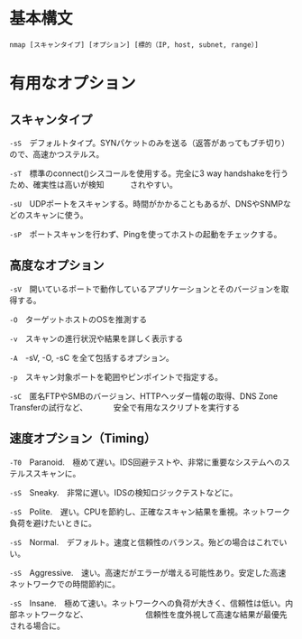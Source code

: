 # 基本構文
```nmap [スキャンタイプ] [オプション] [標的（IP, host, subnet, range）]```

# 有用なオプション
## スキャンタイプ

```-sS```　デフォルトタイプ。SYNパケットのみを送る（返答があってもブチ切り）ので、高速かつステルス。

```-sT```　標準のconnect()シスコールを使用する。完全に3 way handshakeを行うため、確実性は高いが検知
　　　されやすい。

```-sU```　UDPポートをスキャンする。時間がかかることもあるが、DNSやSNMPなどのスキャンに使う。

```-sP```　ポートスキャンを行わず、Pingを使ってホストの起動をチェックする。


## 高度なオプション

```-sV```　開いているポートで動作しているアプリケーションとそのバージョンを取得する。

```-O```　ターゲットホストのOSを推測する

```-v```　スキャンの進行状況や結果を詳しく表示する

```-A```　-sV, -O, -sC を全て包括するオプション。

```-p```　スキャン対象ポートを範囲やピンポイントで指定する。

```-sC```　匿名FTPやSMBのバージョン、HTTPヘッダー情報の取得、DNS Zone Transferの試行など、
　　　安全で有用なスクリプトを実行する
　　　

## 速度オプション（Timing）

```-T0```　Paranoid.　極めて遅い。IDS回避テストや、非常に重要なシステムへのステルススキャンに。

```-sS```　Sneaky.　非常に遅い。IDSの検知ロジックテストなどに。

```-sS```　Polite.　遅い。CPUを節約し、正確なスキャン結果を重視。ネットワーク負荷を避けたいときに。

```-sS```　Normal.　デフォルト。速度と信頼性のバランス。殆どの場合はこれでいい。

```-sS```　Aggressive.　速い。高速だがエラーが増える可能性あり。安定した高速ネットワークでの時間節約に。

```-sS```　Insane.　極めて速い。ネットワークへの負荷が大きく、信頼性は低い。内部ネットワークなど、
　　　　　　　信頼性を度外視して高速な結果が最優先される場合に。